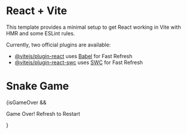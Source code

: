 # React + Vite

This template provides a minimal setup to get React working in Vite with HMR and some ESLint rules.

Currently, two official plugins are available:

- [@vitejs/plugin-react](https://github.com/vitejs/vite-plugin-react/blob/main/packages/plugin-react/README.md) uses [Babel](https://babeljs.io/) for Fast Refresh
- [@vitejs/plugin-react-swc](https://github.com/vitejs/vite-plugin-react-swc) uses [SWC](https://swc.rs/) for Fast Refresh

 <div className="gameboard d-flex flex-column align-items-center">
      <h1 className="display-4 font-weight-bold">Snake Game</h1>
      {isGameOver && <p className="text-danger">Game Over! Refresh to Restart</p>}
      <div className="board d-grid rounded-4" style={{ gridTemplateColumns: `repeat(${COLUMNS}, 1fr)